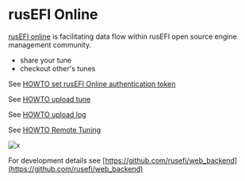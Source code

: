 
# rusEFI Online

[rusEFI online](https://rusefi.com/online/) is facilitating data flow within rusEFI open source engine management community.

- share your tune
- checkout other's tunes


See [HOWTO set rusEFI Online authentication token](HOWTO-set-rusEFI-Online-authentication-token)

See [HOWTO upload tune](HOWTO-upload-tune)

See [HOWTO upload log](HOWTO-upload-log)

See [HOWTO Remote Tuning](HOWTO-Remote-Tuning)


![x](https://github.com/rusefi/web_backend/blob/master/documentation/rusEFI%20remote.png)


For development details see [https://github.com/rusefi/web_backend](https://github.com/rusefi/web_backend)
